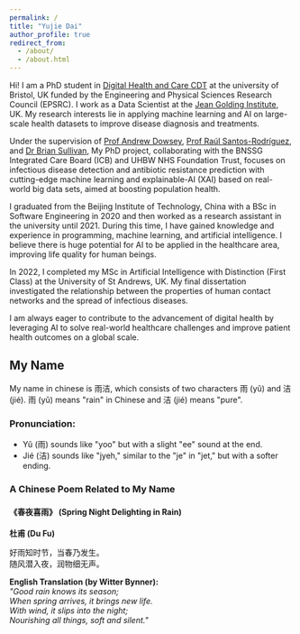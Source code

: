 ```yaml
---
permalink: /
title: "Yujie Dai"
author_profile: true
redirect_from: 
  - /about/
  - /about.html
---
```


Hi! I am a PhD student in [Digital Health and Care CDT](https://www.bristol.ac.uk/cdt/digital-health/) at the university of Bristol, UK funded by the Engineering and Physical Sciences Research Council (EPSRC). I work as a Data Scientist at the [Jean Golding Institute](https://www.bristol.ac.uk/golding/), UK. My research interests lie in applying machine learning and AI on large-scale health datasets to improve disease diagnosis and treatments.

Under the supervision of [Prof Andrew Dowsey](https://research-information.bris.ac.uk/en/persons/andrew-dowsey), [Prof Raúl Santos-Rodríguez](https://www.raulsantosrodriguez.com/), and [Dr Brian Sullivan](https://scholar.google.com/citations?user=ea-0yoMAAAAJ&hl=en), My PhD project, collaborating with the BNSSG Integrated Care Board (ICB) and UHBW NHS Foundation Trust, focuses on infectious disease detection and antibiotic resistance prediction with cutting-edge machine learning and explainable-AI (XAI) based on real-world big data sets, aimed at boosting population health. 

I graduated from the Beijing Institute of Technology, China with a BSc in Software Engineering in 2020 and then worked as a research assistant in the university until 2021. During this time, I have gained knowledge and experience in programming, machine learning, and artificial intelligence. I believe there is huge potential for AI to be applied in the healthcare area, improving life quality for human beings.

In 2022, I completed my MSc in Artificial Intelligence with Distinction (First Class) at the University of St Andrews, UK. My final dissertation investigated the relationship between the properties of human contact networks and the spread of infectious diseases.

I am always eager to contribute to the advancement of digital health by leveraging AI to solve real-world healthcare challenges and improve patient health outcomes on a global scale.

## My Name
My name in chinese is 雨洁, which consists of two characters 雨 (yǔ) and 洁 (jié). 雨 (yǔ) means "rain" in Chinese and 洁 (jié) means "pure". 

### Pronunciation:
* Yǔ (雨) sounds like "yoo" but with a slight "ee" sound at the end.
* Jié (洁) sounds like "jyeh," similar to the "je" in "jet," but with a softer ending.

### A Chinese Poem Related to My Name 

#### 《春夜喜雨》 (Spring Night Delighting in Rain) 
**杜甫 (Du Fu)**  

好雨知时节，当春乃发生。<br>
随风潜入夜，润物细无声。<br>

**English Translation (by Witter Bynner):**  
*"Good rain knows its season;  
When spring arrives, it brings new life.  
With wind, it slips into the night;  
Nourishing all things, soft and silent."*  
